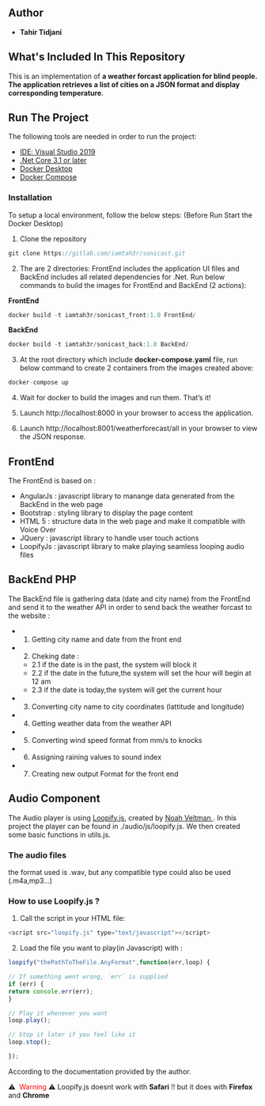 ## Author
* **Tahir Tidjani**

## What's Included In This Repository
This is an implementation of **a weather forcast application for blind people. The application retrieves a list of cities on a JSON format and display corresponding temperature**.

## Run The Project
The following tools are needed in order to run the project:

* [IDE: Visual Studio 2019](https://visualstudio.microsoft.com/downloads/)
* [.Net Core 3.1 or later](https://dotnet.microsoft.com/download/dotnet-core/3.1)
* [Docker Desktop](https://www.docker.com/products/docker-desktop)
* [Docker Compose](https://docs.docker.com/compose/install/)

### Installation
To setup a local environment, follow the below steps: (Before Run Start the Docker Desktop)
1. Clone the repository
```csharp
git clone https://gitlab.com/iamtah3r/sonicast.git
```
2. The are 2 directories: FrontEnd includes the application UI files and BackEnd includes all related dependencies for .Net. Run below commands to build the images for FrontEnd and BackEnd (2 actions):

**FrontEnd**
```csharp
docker build -t iamtah3r/sonicast_front:1.0 FrontEnd/
```
**BackEnd**
```csharp
docker build -t iamtah3r/sonicast_back:1.0 BackEnd/
```
3. At the root directory which include **docker-compose.yaml** file, run below command to create 2 containers from the images created above:

```csharp
docker-compose up
```

4. Wait for docker to build the images and run them. That’s it!

5. Launch  http://localhost:8000 in your browser to access the application.

6. Launch  http://localhost:8001/weatherforecast/all in your browser to view the JSON response.

## FrontEnd
The FrontEnd is based on :
- AngularJs : javascript library to manange data generated from the BackEnd in the web page
- Bootstrap : styling library to display the page content 
- HTML 5 :  structure data in the web page and make it compatible with Voice Over
- JQuery : javascript library to handle user touch actions
- LoopifyJs : javascript library to make playing seamless looping audio files

## BackEnd PHP
The BackEnd file is gathering data (date and city name) from the FrontEnd and send it to the weather API in order to send back the weather forcast to the website :
* 1. Getting city name and date from the front end
* 2. Cheking date :
  * 2.1 if the date is in the past, the system will block it
  * 2.2 if the date in the future,the system will set the hour will begin at 12 am
  * 2.3 if the date is today,the system will get the current hour
* 3. Converting city name to city coordinates (lattitude and longitude)
* 4. Getting weather data from the weather API
* 5. Converting wind speed format from mm/s to knocks
* 6. Assigning raining values to sound index
* 7. Creating new output Format for the front end 

## Audio Component
The Audio player is using [Loopify.js](https://github.com/veltman/loopify), created by [Noah Veltman ](https://github.com/veltman).
In this project the player can be found in ./audio/js/loopify.js.
We then created some basic functions in utils.js.
### The audio files
the format used is .wav, but any compatible type could also be used (.m4a,mp3...)
### How to use Loopify.js ?
1. Call the script in your HTML file:
```javascript 1.8
<script src="loopify.js" type="text/javascript"></script>
```
2. Load the file you want to play(in Javascript) with :
```javascript 1.8
loopify("thePathToTheFile.AnyFormat",function(err,loop) {

// If something went wrong, `err` is supplied
if (err) {
return console.err(err);
}

// Play it whenever you want
loop.play();

// Stop it later if you feel like it
loop.stop();

});
```
According to the documentation provided by the author.

⚠️ ️<span style="color:red"> Warning </span> ⚠️
Loopify.js doesnt work with **Safari** !!
but it does with **Firefox** and **Chrome**